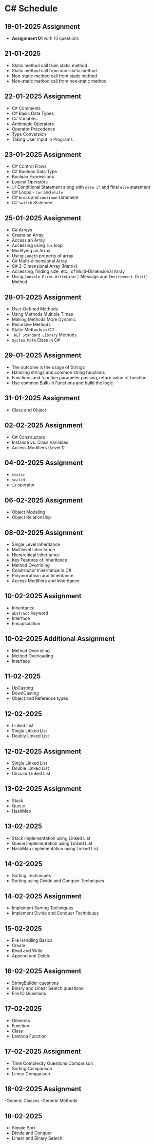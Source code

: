 # C# Schedule  

## 19-01-2025 Assignment  
- **Assignment 01** with 10 questions  

## 21-01-2025  
- Static method call from static method  
- Static method call from non-static method  
- Non-static method call from static method  
- Non-static method call from non-static method  

## 22-01-2025 Assignment  
- C# Comments  
- C# Basic Data Types  
- C# Variables  
- Arithmetic Operators  
- Operator Precedence  
- Type Conversion  
- Taking User Input in Programs  

## 23-01-2025 Assignment  
- C# Control Flows  
- C# Boolean Data Type  
- Boolean Expressions  
- Logical Operators  
- `if` Conditional Statement along with `else if` and final `else` statement  
- C# Loops - `for` and `while`  
- C# `break` and `continue` statement  
- C# `switch` Statement  

## 25-01-2025 Assignment  
- C# Arrays  
- Create an Array  
- Access an Array  
- Accessing using `for` loop  
- Modifying an Array  
- Using `Length` property of array  
- C# Multi-dimensional Array  
- C# 2-Dimensional Array (Matrix)  
- Accessing, finding size, etc., of Multi-Dimensional Array  
- Using `Console.Error.WriteLine()` Message and `Environment.Exit()` Method  

## 28-01-2025 Assignment  
- User-Defined Methods  
- Using Methods Multiple Times  
- Making Methods More Dynamic  
- Recursive Methods  
- Static Methods in C#  
- `.NET Standard Library` Methods  
- `System.Math` Class in C#  

## 29-01-2025 Assignment  
- The outcome is the usage of Strings  
- Handling strings and common string functions  
- Functions and function parameter passing, return value of function  
- Use common Built-in Functions and build the logic  

## 31-01-2025 Assignment  
- Class and Object  

## 02-02-2025 Assignment  
- C# Constructors  
- Instance vs. Class Variables  
- Access Modifiers (Level 1)  

## 04-02-2025 Assignment  
- `static`  
- `sealed`  
- `is` operator  

## 06-02-2025 Assignment  
- Object Modeling  
- Object Relationship  

## 08-02-2025 Assignment  
- Single Level Inheritance  
- Multilevel Inheritance  
- Hierarchical Inheritance  
- Key Features of Inheritance  
- Method Overriding  
- Constructor Inheritance in C#  
- Polymorphism and Inheritance  
- Access Modifiers and Inheritance  

## 10-02-2025 Assignment  
- Inheritance  
- `abstract` Keyword  
- Interface  
- Encapsulation  

## 10-02-2025 Additional Assignment  
- Method Overriding  
- Method Overloading  
- Interface  

## 11-02-2025  
- UpCasting  
- DownCasting  
- Object and Reference types  

## 12-02-2025  
- Linked List  
- Singly Linked List  
- Doubly Linked List  

## 12-02-2025 Assignment  
- Single Linked List  
- Double Linked List  
- Circular Linked List  

## 13-02-2025 Assignment  
- Stack  
- Queue  
- HashMap  

## 13-02-2025  
- Stack implementation using Linked List  
- Queue implementation using Linked List  
- HashMap implementation using Linked List  

## 14-02-2025  
- Sorting Techniques  
- Sorting using Divide and Conquer Techniques  

## 14-02-2025 Assignment  
- Implement Sorting Techniques  
- Implement Divide and Conquer Techniques  

## 15-02-2025  
- File Handling Basics  
- Create  
- Read and Write  
- Append and Delete  

## 16-02-2025 Assignment  
- StringBuilder questions  
- Binary and Linear Search questions
- File IO Questions

## 17-02-2025 
- Generics
- Function
- Class 
- Lambda Function

 ## 17-02-2025 Assignment 
 - Time Complexity Questions Comparison
 - Sorting Comparison
 - Linear Comparison 
 ## 18-02-2025 Assignment 
 -Generic Classes
 -Generic Methods
 ## 18-02-2025  
 - Simple Sort
 - Divide and Conquer
 - Linear and Binary Search 

